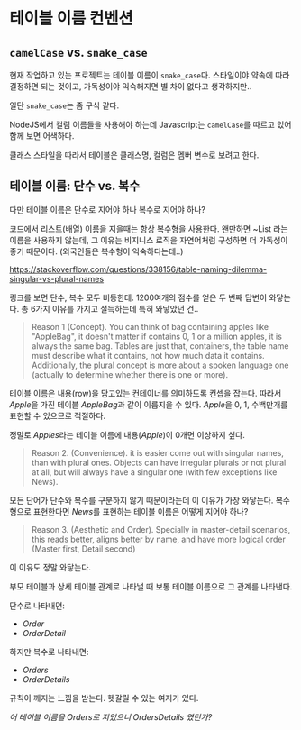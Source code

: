 # 테이블 이름 컨벤션

## `camelCase` vs. `snake_case`

현재 작업하고 있는 프로젝트는 테이블 이름이 `snake_case`다.
스타일이야 약속에 따라 결정하면 되는 것이고, 가독성이야 익숙해지면 별 차이 없다고 생각하지만..

일단 `snake_case`는 좀 구식 같다.

NodeJS에서 컬럼 이름들을 사용해야 하는데 Javascript는 `camelCase`를 따르고 있어 함께 보면 어색하다.

클래스 스타일을 따라서 테이블은 클래스명, 컬럼은 멤버 변수로 보려고 한다.

## 테이블 이름: 단수 vs. 복수

다만 테이블 이름은 단수로 지어야 하나 복수로 지어야 하나?

코드에서 리스트(배열) 이름을 지을때는 항상 복수형을 사용한다.
왠만하면 ~List 라는 이름을 사용하지 않는데,
그 이유는 비지니스 로직을 자연어처럼 구성하면 더 가독성이 좋기 때문이다. (외국인들은 복수형이 익숙하다는데..)

https://stackoverflow.com/questions/338156/table-naming-dilemma-singular-vs-plural-names

링크를 보면 단수, 복수 모두 비등한데. 1200여개의 점수를 얻은 두 번째 답변이 와닿는다.
총 6가지 이유를 가지고 설득하는데 특히 와닿았던 건..

> Reason 1 (Concept). You can think of bag containing apples like "AppleBag", it doesn't matter if contains 0, 1 or a million apples, it is always the same bag. Tables are just that, containers, the table name must describe what it contains, not how much data it contains. Additionally, the plural concept is more about a spoken language one (actually to determine whether there is one or more).

테이블 이름은 내용(row)을 담고있는 컨테이너를 의미하도록 컨셉을 잡는다.
따라서 *Apple*을 가진 테이블 *AppleBag*과 같이 이름지을 수 있다.
*Apple*을 0, 1, 수백만개를 표현할 수 있으므로 적절하다.

정말로 *Apples*라는 테이블 이름에 내용(*Apple*)이 0개면 이상하지 싶다.

> Reason 2. (Convenience). it is easier come out with singular names, than with plural ones. Objects can have irregular plurals or not plural at all, but will always have a singular one (with few exceptions like News).

모든 단어가 단수와 복수를 구분하지 않기 때문이라는데 이 이유가 가장 와닿는다.
복수형으로 표현한다면 *News*를 표현하는 테이블 이름은 어떻게 지어야 하나?

> Reason 3. (Aesthetic and Order). Specially in master-detail scenarios, this reads better, aligns better by name, and have more logical order (Master first, Detail second)

이 이유도 정말 와닿는다.

부모 테이블과 상세 테이블 관계로 나타낼 때 보통 테이블 이름으로 그 관계를 나타낸다.

단수로 나타내면:

* *Order*
* *OrderDetail*

하지만 복수로 나타내면:

* *Orders*
* *OrderDetails*

규칙이 깨지는 느낌을 받는다. 헷갈릴 수 있는 여지가 있다.

*어 테이블 이름을 Orders로 지었으니 OrdersDetails 였던가?*
